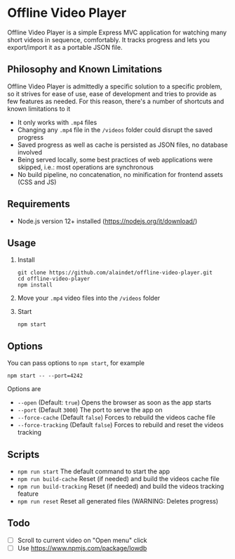 # Offline Video Player

Offline Video Player is a simple Express MVC application for watching many short videos in sequence, comfortably. It tracks progress and lets you export/import it as a portable JSON file.


## Philosophy and Known Limitations

Offline Video Player is admittedly a specific solution to a specific problem, so it strives for ease of use, ease of development and tries to provide as few features as needed. For this reason, there's a number of shortcuts and known limitations to it

- It only works with `.mp4` files
- Changing any `.mp4` file in the `/videos` folder could disrupt the saved progress
- Saved progress as well as cache is persisted as JSON files, no database involved
- Being served locally, some best practices of web applications were skipped, i.e.: most operations are synchronous
- No build pipeline, no concatenation, no minification for frontend assets (CSS and JS)


## Requirements

- Node.js version 12+ installed (https://nodejs.org/it/download/)


## Usage

1. Install
   ```
   git clone https://github.com/alaindet/offline-video-player.git
   cd offline-video-player
   npm install
   ```

2. Move your `.mp4` video files into the `/videos` folder

3. Start
   ```
   npm start
   ```

## Options

You can pass options to `npm start`, for example

```
npm start -- --port=4242
```

Options are

- `--open` (Default: `true`) Opens the browser as soon as the app starts
- `--port` (Default `3000`) The port to serve the app on
- `--force-cache` (Default `false`) Forces to rebuild the videos cache file
- `--force-tracking` (Default `false`) Forces to rebuild and reset the videos tracking


## Scripts

- `npm run start` The default command to start the app
- `npm run build-cache` Reset (if needed) and build the videos cache file
- `npm run build-tracking` Reset (if needed) and build the videos tracking feature
- `npm run reset` Reset all generated files (WARNING: Deletes progress)

## Todo
- [ ] Scroll to current video on "Open menu" click
- [ ] Use https://www.npmjs.com/package/lowdb
